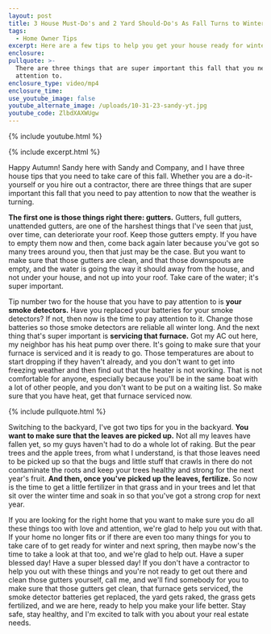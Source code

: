 ```yaml
---
layout: post
title: 3 House Must-Do's and 2 Yard Should-Do's As Fall Turns to Winter
tags:
  - Home Owner Tips
excerpt: Here are a few tips to help you get your house ready for winter.
enclosure:
pullquote: >-
  There are three things that are super important this fall that you need to pay
  attention to.
enclosure_type: video/mp4
enclosure_time:
use_youtube_image: false
youtube_alternate_image: /uploads/10-31-23-sandy-yt.jpg
youtube_code: ZlbdXAXWUgw
---
```

{% include youtube.html %}

{% include excerpt.html %}

Happy Autumn! Sandy here with Sandy and Company, and I have three house tips that you need to take care of this fall. Whether you are a do-it-yourself or you hire out a contractor, there are three things that are super important this fall that you need to pay attention to now that the weather is turning.&nbsp;

**The first one is those things right there: gutters.** Gutters, full gutters, unattended gutters, are one of the harshest things that I've seen that just, over time, can deteriorate your roof. Keep those gutters empty. If you have to empty them now and then, come back again later because you've got so many trees around you, then that just may be the case. But you want to make sure that those gutters are clean, and that those downspouts are empty, and the water is going the way it should away from the house, and not under your house, and not up into your roof. Take care of the water; it's super important.

Tip number two for the house that you have to pay attention to is **your smoke detectors.** Have you replaced your batteries for your smoke detectors? If not, then now is the time to pay attention to it. Change those batteries so those smoke detectors are reliable all winter long. And the next thing that's super important is **servicing that furnace.** Got my AC out here, my neighbor has his heat pump over there. It's going to make sure that your furnace is serviced and it is ready to go. Those temperatures are about to start dropping if they haven't already, and you don't want to get into freezing weather and then find out that the heater is not working. That is not comfortable for anyone, especially because you'll be in the same boat with a lot of other people, and you don't want to be put on a waiting list. So make sure that you have heat, get that furnace serviced now.

{% include pullquote.html %}

Switching to the backyard, I've got two tips for you in the backyard. **You want to make sure that the leaves are picked up.** Not all my leaves have fallen yet, so my guys haven't had to do a whole lot of raking. But the pear trees and the apple trees, from what I understand, is that those leaves need to be picked up so that the bugs and little stuff that crawls in there do not contaminate the roots and keep your trees healthy and strong for the next year's fruit. **And then, once you've picked up the leaves, fertilize.** So now is the time to get a little fertilizer in that grass and in your trees and let that sit over the winter time and soak in so that you've got a strong crop for next year.

If you are looking for the right home that you want to make sure you do all these things too with love and attention, we're glad to help you out with that. If your home no longer fits or if there are even too many things for you to take care of to get ready for winter and next spring, then maybe now's the time to take a look at that too, and we're glad to help out. Have a super blessed day! Have a super blessed day! If you don't have a contractor to help you out with these things and you're not ready to get out there and clean those gutters yourself, call me, and we'll find somebody for you to make sure that those gutters get clean, that furnace gets serviced, the smoke detector batteries get replaced, the yard gets raked, the grass gets fertilized, and we are here, ready to help you make your life better. Stay safe, stay healthy, and I'm excited to talk with you about your real estate needs.